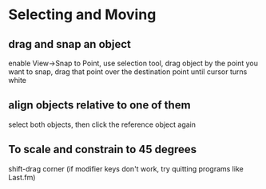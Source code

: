 # Selecting and Moving

## drag and snap an object

enable View->Snap to Point, use selection tool, drag object by the point you want to snap, drag that point over the destination point until cursor turns white

## align objects relative to one of them

select both objects, then click the reference object again

## To scale and constrain to 45 degrees

shift-drag corner (if modifier keys don't work, try quitting programs like Last.fm)